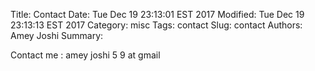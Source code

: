 Title: Contact
Date: Tue Dec 19 23:13:01 EST 2017
Modified: Tue Dec 19 23:13:13 EST 2017
Category: misc
Tags: contact
Slug: contact
Authors: Amey Joshi
Summary: 

Contact me : amey joshi 5 9 at gmail 
